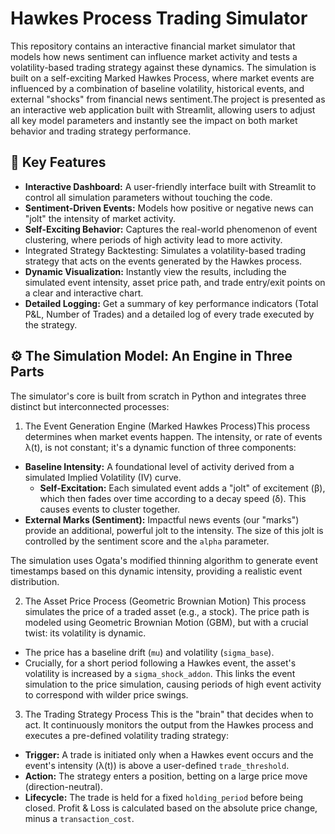 # Hawkes Process Trading Simulator
This repository contains an interactive financial market simulator that models how news sentiment can influence market activity and tests a volatility-based trading strategy against these dynamics. The simulation is built on a self-exciting Marked Hawkes Process, where market events are influenced by a combination of baseline volatility, historical events, and external "shocks" from financial news sentiment.The project is presented as an interactive web application built with Streamlit, allowing users to adjust all key model parameters and instantly see the impact on both market behavior and trading strategy performance.

## 🚀 Key Features
- **Interactive Dashboard:** A user-friendly interface built with Streamlit to control all simulation parameters without touching the code.
- **Sentiment-Driven Events:** Models how positive or negative news can "jolt" the intensity of market activity.
- **Self-Exciting Behavior:** Captures the real-world phenomenon of event clustering, where periods of high activity lead to more activity.
- Integrated Strategy Backtesting: Simulates a volatility-based trading strategy that acts on the events generated by the Hawkes process.
- **Dynamic Visualization:** Instantly view the results, including the simulated event intensity, asset price path, and trade entry/exit points on a clear and interactive chart.
- **Detailed Logging:** Get a summary of key performance indicators (Total P&L, Number of Trades) and a detailed log of every trade executed by the strategy.

## ⚙️ The Simulation Model: An Engine in Three Parts
The simulator's core is built from scratch in Python and integrates three distinct but interconnected processes:
1. The Event Generation Engine (Marked Hawkes Process)This process determines when market events happen. The intensity, or rate of events λ(t), is not constant; it's a dynamic function of three components:
- **Baseline Intensity:** A foundational level of activity derived from a simulated Implied Volatility (IV) curve.
  - **Self-Excitation:** Each simulated event adds a "jolt" of excitement (β), which then fades over time according to a decay speed (δ). This causes events to cluster together.
- **External Marks (Sentiment):** Impactful news events (our "marks") provide an additional, powerful jolt to the intensity. The size of this jolt is controlled by the sentiment score and the `alpha` parameter.

The simulation uses Ogata's modified thinning algorithm to generate event timestamps based on this dynamic intensity, providing a realistic event distribution.

2. The Asset Price Process (Geometric Brownian Motion)
This process simulates the price of a traded asset (e.g., a stock). The price path is modeled using Geometric Brownian Motion (GBM), but with a crucial twist: its volatility is dynamic.
- The price has a baseline drift (`mu`) and volatility (`sigma_base`).
- Crucially, for a short period following a Hawkes event, the asset's volatility is increased by a `sigma_shock_addon`. This links the event simulation to the price simulation, causing periods of high event activity to correspond with wilder price swings.

3. The Trading Strategy Process
This is the "brain" that decides when to act. It continuously monitors the output from the Hawkes process and executes a pre-defined volatility trading strategy:
- **Trigger:** A trade is initiated only when a Hawkes event occurs and the event's intensity (λ(t)) is above a user-defined `trade_threshold`.
- **Action:** The strategy enters a position, betting on a large price move (direction-neutral).
- **Lifecycle:** The trade is held for a fixed `holding_period` before being closed. Profit & Loss is calculated based on the absolute price change, minus a `transaction_cost`.
